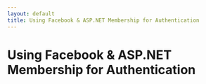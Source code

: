 ```yaml
---
layout: default
title: Using Facebook & ASP.NET Membership for Authentication 
---
```


# Using Facebook & ASP.NET Membership for Authentication
